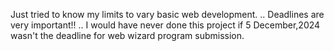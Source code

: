 Just tried to know my limits to vary basic web development.
.. Deadlines are very important!!
.. I would have never done this project if 5 December,2024 wasn't the deadline for web wizard program submission. 
